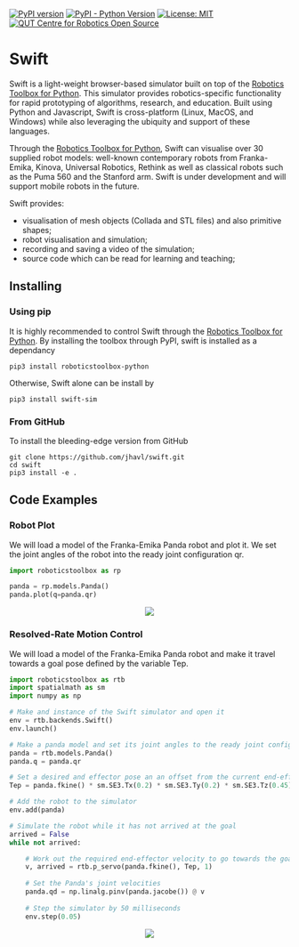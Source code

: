 [![PyPI version](https://badge.fury.io/py/swift-sim.svg)](https://badge.fury.io/py/swift-sim)
[![PyPI - Python Version](https://img.shields.io/pypi/pyversions/swift-sim)](https://img.shields.io/pypi/pyversions/swift-sim)
[![License: MIT](https://img.shields.io/badge/License-MIT-yellow.svg)](https://opensource.org/licenses/MIT)
[![QUT Centre for Robotics Open Source](https://github.com/qcr/qcr.github.io/raw/master/misc/badge.svg)](https://qcr.github.io)

# Swift

Swift is a light-weight browser-based simulator built on top of the [Robotics Toolbox for Python](https://github.com/petercorke/robotics-toolbox-python). This simulator provides robotics-specific functionality for rapid prototyping of algorithms, research, and education. Built using Python and Javascript, Swift is cross-platform (Linux, MacOS, and Windows) while also leveraging the ubiquity and support of these languages.

Through the [Robotics Toolbox for Python](https://github.com/petercorke/robotics-toolbox-python), Swift can visualise over 30 supplied robot models: well-known contemporary robots from Franka-Emika, Kinova, Universal Robotics, Rethink as well as classical robots such as the Puma 560 and the Stanford arm. Swift is under development and will support mobile robots in the future.

Swift provides:

  * visualisation of mesh objects (Collada and STL files) and also primitive shapes;
  * robot visualisation and simulation;
  * recording and saving a video of the simulation;
  * source code which can be read for learning and teaching;


## Installing
### Using pip

It is highly recommended to control Swift through the [Robotics Toolbox for Python](https://github.com/petercorke/robotics-toolbox-python). By installing the toolbox through PyPI, swift is installed as a dependancy

```shell script
pip3 install roboticstoolbox-python
```

Otherwise, Swift alone can be install by

```shell script
pip3 install swift-sim
```

### From GitHub

To install the bleeding-edge version from GitHub

```shell script
git clone https://github.com/jhavl/swift.git
cd swift
pip3 install -e .
```

## Code Examples

### Robot Plot
We will load a model of the Franka-Emika Panda robot and plot it. We set the joint angles of the robot into the ready joint configuration qr.

```python
import roboticstoolbox as rp

panda = rp.models.Panda()
panda.plot(q=panda.qr)
```
<p align="center">
 <img src="https://github.com/jhavl/swift/blob/master/.github/figures/panda.png">
</p>

### Resolved-Rate Motion Control
We will load a model of the Franka-Emika Panda robot and make it travel towards a goal pose defined by the variable Tep.

```python
import roboticstoolbox as rtb
import spatialmath as sm
import numpy as np

# Make and instance of the Swift simulator and open it
env = rtb.backends.Swift()
env.launch()

# Make a panda model and set its joint angles to the ready joint configuration
panda = rtb.models.Panda()
panda.q = panda.qr

# Set a desired and effector pose an an offset from the current end-effector pose
Tep = panda.fkine() * sm.SE3.Tx(0.2) * sm.SE3.Ty(0.2) * sm.SE3.Tz(0.45)

# Add the robot to the simulator
env.add(panda)

# Simulate the robot while it has not arrived at the goal
arrived = False
while not arrived:

    # Work out the required end-effector velocity to go towards the goal
    v, arrived = rtb.p_servo(panda.fkine(), Tep, 1)
    
    # Set the Panda's joint velocities
    panda.qd = np.linalg.pinv(panda.jacobe()) @ v
    
    # Step the simulator by 50 milliseconds
    env.step(0.05)
```
<p align="center">
 <img src="https://github.com/jhavl/swift/blob/master/.github/figures/panda.gif">
</p>
